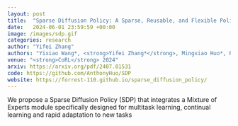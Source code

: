 ```yaml
---
layout: post
title:  "Sparse Diffusion Policy: A Sparse, Reusable, and Flexible Policy for Robot Learning"
date:   2024-06-01 23:59:59 +00:00
image: /images/sdp.gif
categories: research
author: "Yifei Zhang"
authors: "Yixiao Wang*, <strong>Yifei Zhang*</strong>, Mingxiao Huo*, Ran Tian, Xiang Zhang, Yichen Xie, Chenfeng Xu, Pengliang Ji, Wei Zhan, Mingyu Ding, and Masayoshi Tomizuka"
venue: "<strong>CoRL</strong> 2024"
arxiv: https://arxiv.org/pdf/2407.01531
code: https://github.com/AnthonyHuo/SDP
website: https://forrest-110.github.io/sparse_diffusion_policy/
---
```

We propose a Sparse Diffusion Policy (SDP) that integrates a Mixture of Experts module specifically designed for multitask learning, continual learning and rapid adaptation to new tasks